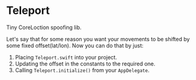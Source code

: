 # Teleport
Tiny CoreLoction spoofing lib.

Let's say that for some reason you want your movements to be shifted by some fixed offset(lat/lon). 
Now you can do that by just: 

1. Placing `Teleport.swift` into your project.
2. Updating the offset in the constants to the required one. 
3. Calling `Teleport.initialize()` from your `AppDelegate`.
